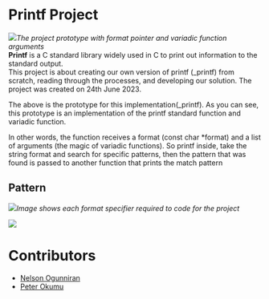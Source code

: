 # Printf Project
<img src="https://camo.githubusercontent.com/eaeb3da894b8f1e0f9de5aa206f12e2dd01c08c950b977359cee51648ea60147/68747470733a2f2f692e696d6775722e636f6d2f793739576944722e706e67"><i>The project prototype with format pointer and variadic function arguments</i></img><br>
**Printf** is a C standard library widely used in C to print out information to the standard output. <br>
This project is about creating our own version of printf (_printf) from scratch, reading through the processes, and developing our solution. The project was created on 24th June 2023.

The above is the prototype for this implementation(_printf). As you can see, this prototype is an implementation of the printf standard function and variadic function.

In other words, the function receives a format (const char *format) and a list of arguments (the magic of variadic functions). So printf inside, take the string format and search for specific patterns, then the pattern that was found is passed to another function that prints the match pattern

## Pattern
<img src="https://camo.githubusercontent.com/28062976f055c93f8c4b2e5afac07d2e6647e8a13428138d6e9203fdee98c14e/68747470733a2f2f692e696d6775722e636f6d2f766d55304668432e706e67"><i>Image shows each format specifier required to code for the project</i></img>

<img src="https://camo.githubusercontent.com/1135afb0d4b778d9c925a49f1ba82708891d7131e63c5ac2ef0b011ccf2aed5b/68747470733a2f2f692e696d6775722e636f6d2f536a71495573372e706e67"></img>

# Contributors
- [Nelson Ogunniran](github.com/lordvog)<br>
- [Peter Okumu](github.com/okumup)

